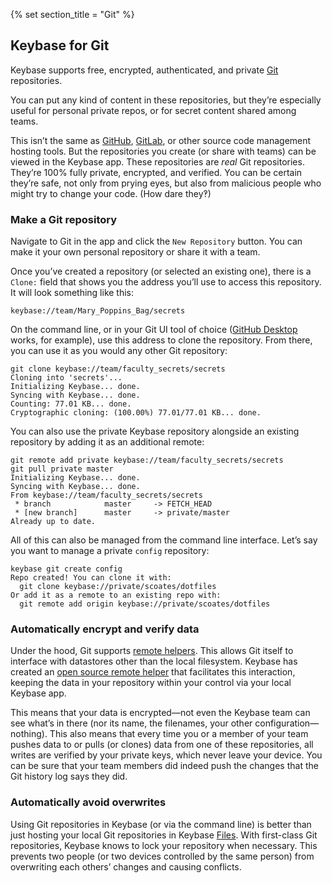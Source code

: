 {% set section_title = "Git" %}

## Keybase for Git
Keybase supports free, encrypted, authenticated, and private [Git](https://git-scm.com/) repositories.

You can put any kind of content in these repositories, but they’re especially useful for personal private repos, or for secret content shared among teams.

This isn’t the same as [GitHub](https://git-scm.com/), [GitLab](https://about.gitlab.com/), or other source code management hosting tools. But the repositories you create (or share with teams) can be viewed in the Keybase app. These repositories are *real* Git repositories. They’re 100% fully private, encrypted, and verified. You can be certain they’re safe, not only from prying eyes, but also from malicious people who might try to change your code. (How dare they‽)

### Make a Git repository
Navigate to Git in the app and click the `New Repository` button. You can make it your own personal repository or share it with a team.

Once you’ve created a repository (or selected an existing one), there is a `Clone:` field that shows you the address you’ll use to access this repository. It will look something like this:

```
keybase://team/Mary_Poppins_Bag/secrets
```

On the command line, or in your Git UI tool of choice ([GitHub Desktop](https://desktop.github.com/) works, for example),  use this address to clone the repository. From there, you can use it as you would any other Git repository:

```
git clone keybase://team/faculty_secrets/secrets
Cloning into 'secrets'...
Initializing Keybase... done.
Syncing with Keybase... done.
Counting: 77.01 KB... done.
Cryptographic cloning: (100.00%) 77.01/77.01 KB... done.
```

You can also use the private Keybase repository alongside an existing repository by adding it as an additional remote:

```
git remote add private keybase://team/faculty_secrets/secrets
git pull private master
Initializing Keybase... done.
Syncing with Keybase... done.
From keybase://team/faculty_secrets/secrets
 * branch            master     -> FETCH_HEAD
 * [new branch]      master     -> private/master
Already up to date.
```

All of this can also be managed from the command line interface. Let’s say you want to manage a private `config` repository:

```
keybase git create config
Repo created! You can clone it with:
  git clone keybase://private/scoates/dotfiles
Or add it as a remote to an existing repo with:
  git remote add origin keybase://private/scoates/dotfiles
```

### Automatically encrypt and verify data
Under the hood, Git supports [remote helpers](https://git-scm.com/docs/git-remote-helpers). This allows Git itself to interface with datastores other than the local filesystem. Keybase has created an [open source remote helper](https://github.com/keybase/client/tree/master/go/kbfs/kbfsgit/) that facilitates this interaction, keeping the data in your repository within your control via your local Keybase app.

This means that your data is encrypted—not even the Keybase team can see what’s in there (nor its name, the filenames, your other configuration—nothing). This also means that every time you or a member of your team pushes data to or pulls (or clones) data from one of these repositories, all writes are verified by your private keys, which never leave your device. You can be sure that your team members did indeed push the changes that the Git history log says they did.

### Automatically avoid overwrites
Using Git repositories in Keybase (or via the command line) is better than just hosting your local Git repositories in Keybase [Files](/files). With first-class Git repositories, Keybase knows to lock your repository when necessary. This prevents two people (or two devices controlled by the same person) from overwriting each others’ changes and causing conflicts.
